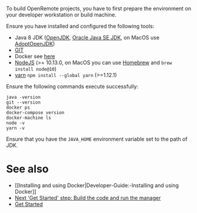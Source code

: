 To build OpenRemote projects, you have to first prepare the environment on your developer workstation or build machine.

Ensure you have installed and configured the following tools:

* Java 8 JDK ([OpenJDK](http://openjdk.java.net/), [Oracle Java SE JDK](http://www.oracle.com/technetwork/java/javase/downloads/index.html), on MacOS use [AdoptOpenJDK](https://github.com/AdoptOpenJDK/homebrew-openjdk))
* [GIT](https://git-scm.com/downloads)
* Docker see [here](https://github.com/openremote/openremote/wiki/Developer-Guide:-Installing-and-using-Docker#local-engine)
* [NodeJS](https://nodejs.org/en/download/current/) (>= 10.13.0, on MacOS you can use [Homebrew](https://brew.sh/) and `brew install node@10`)
* [yarn](https://yarnpkg.com/lang/en/) `npm install --global yarn` (>=1.12.1)

Ensure the following commands execute successfully:

```
java -version
git --version
docker ps
docker-compose version
docker-machine ls
node -v
yarn -v
```

Ensure that you have the `JAVA_HOME` environment variable set to the path of JDK.

# See also

- [[Installing and using Docker|Developer-Guide:-Installing and using Docker]]
- [Next 'Get Started' step: Build the code and run the manager](https://github.com/openremote/openremote/blob/master/README.md)
- [Get Started](https://openremote.io/get-started-manager/)
